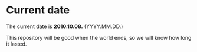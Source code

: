 # Current date

The current date is **2010.10.08.** (YYYY.MM.DD.)

This repository will be good when the world ends, so we will know how long it lasted.